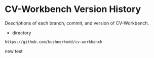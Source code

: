 # CV-Workbench Version History

Descriptions of each branch, commit, and version of CV-Workbench.
- directory  

`https://github.com/kushnertodd/cv-workbench`

new test
